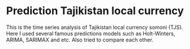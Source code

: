 # Prediction Tajikistan local currency
This is the time series analysis of Tajikistan local currency somoni (TJS). Here I used several famous predictions models such as Holt-Winters, ARIMA, SARIMAX and etc. Also tried to compare each other.
